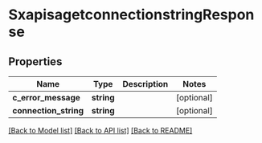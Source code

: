 # SxapisagetconnectionstringResponse

## Properties
Name | Type | Description | Notes
------------ | ------------- | ------------- | -------------
**c_error_message** | **string** |  | [optional] 
**connection_string** | **string** |  | [optional] 

[[Back to Model list]](../README.md#documentation-for-models) [[Back to API list]](../README.md#documentation-for-api-endpoints) [[Back to README]](../README.md)


